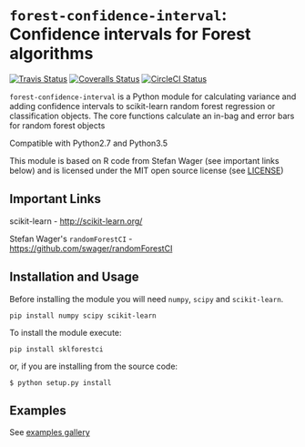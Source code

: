 # `forest-confidence-interval`: Confidence intervals for Forest algorithms

[![Travis Status](https://travis-ci.org/uwescience/forest-confidence-interval.svg?branch=master)](https://travis-ci.org/uwescience/forest-confidence-interval)
[![Coveralls Status](https://coveralls.io/repos/uwescience/forest-confidence-interval/badge.svg?branch=master&service=github)](https://coveralls.io/r/uwescience/forest-confidence-interval)
[![CircleCI Status](https://circleci.com/gh/uwescience/forest-confidence-interval.svg?style=shield&circle-token=:circle-token)](https://circleci.com/gh/uwescience/forest-confidence-interval/tree/master)

`forest-confidence-interval` is a Python module for calculating variance and adding
confidence intervals to scikit-learn random forest regression or classification
objects. The core functions calculate an in-bag and error bars for
random forest objects

Compatible with Python2.7 and Python3.5

This module is based on R code from Stefan Wager (see important links below)
and is licensed under the MIT open source license (see [LICENSE](LICENSE))

## Important Links
scikit-learn - http://scikit-learn.org/

Stefan Wager's `randomForestCI` - https://github.com/swager/randomForestCI

## Installation and Usage
Before installing the module you will need `numpy`, `scipy` and `scikit-learn`.
```
pip install numpy scipy scikit-learn
```

To install the module execute:
```
pip install sklforestci
```
or, if you are installing from the source code:
```shell
$ python setup.py install
```

## Examples
See [examples gallery](http://uwescience.github.io/forest-confidence-interval/auto_examples/index.html)
